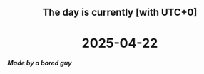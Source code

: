 <h2 align=center>The day is currently [with UTC+0]</h2>
<h1 align=center><!--TIME BEGIN-->2025-04-22<!--TIME END--></h1>
<h5>Made by a bored guy</h5>
